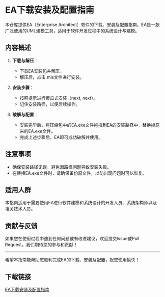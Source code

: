 # EA下载安装及配置指南

本仓库提供EA（Enterprise Architect）软件的下载、安装及配置指南。EA是一款广泛使用的UML建模工具，适用于软件开发过程中的系统设计与建模。

## 内容概述

1. **下载与解压**：
   - 下载EA安装包并解压。
   - 解压后，点击.mis文件进行安装。

2. **安装步骤**：
   - 按照提示进行傻瓜式安装（next, next）。
   - 记住安装路径，以便后续操作。

3. **破解与配置**：
   - 安装完毕后，将压缩包中的EA.exe文件拖拽到EA的安装路径中，替换掉原来的EA.exe文件。
   - 完成上述步骤后，EA即可成功破解并使用。

## 注意事项

- 确保安装路径无误，避免因路径问题导致安装失败。
- 在替换EA.exe文件时，请确保备份原文件，以防出现问题时可以恢复。

## 适用人群

本指南适用于需要使用EA进行软件建模和系统设计的开发人员、系统架构师以及相关技术人员。

## 贡献与反馈

如果您在使用过程中遇到任何问题或有改进建议，欢迎提交Issue或Pull Request。我们期待您的参与和贡献！

---

希望本指南能帮助您顺利完成EA的下载、安装及配置，祝您使用愉快！

## 下载链接

[EA下载安装及配置指南](https://pan.quark.cn/s/f6ab9a71fcd4)